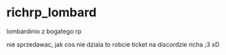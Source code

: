 # richrp_lombard
lombardinio z bogatego rp

nie sprzedawac, jak cos nie dziala to robcie ticket na discordzie richa ;3 xD
